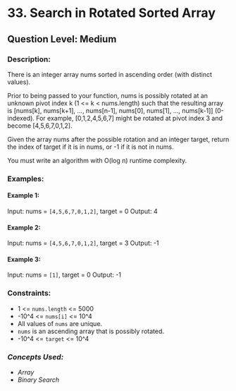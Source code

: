 # 33. Search in Rotated Sorted Array
## Question Level: Medium
### Description:
There is an integer array nums sorted in ascending order (with distinct values).

Prior to being passed to your function, nums is possibly rotated at an unknown pivot index k (1 <= k < nums.length) such that the resulting array is [nums[k], nums[k+1], ..., nums[n-1], nums[0], nums[1], ..., nums[k-1]] (0-indexed). For example, [0,1,2,4,5,6,7] might be rotated at pivot index 3 and become [4,5,6,7,0,1,2].

Given the array nums after the possible rotation and an integer target, return the index of target if it is in nums, or -1 if it is not in nums.

You must write an algorithm with O(log n) runtime complexity.

### Examples:
#### Example 1:

Input: nums = ``[4,5,6,7,0,1,2]``, target = 0
Output: 4
#### Example 2:

Input: nums = ``[4,5,6,7,0,1,2]``, target = 3
Output: -1
#### Example 3:

Input: nums = ``[1]``, target = 0
Output: -1

### Constraints:

- 1 <= ``nums.length`` <= 5000
- -10^4 <= ``nums[i]`` <= 10^4
- All values of ``nums`` are unique.
- ``nums`` is an ascending array that is possibly rotated.
- -10^4 <= ``target`` <= 10^4

### <i>Concepts Used:
- Array
- Binary Search </i>